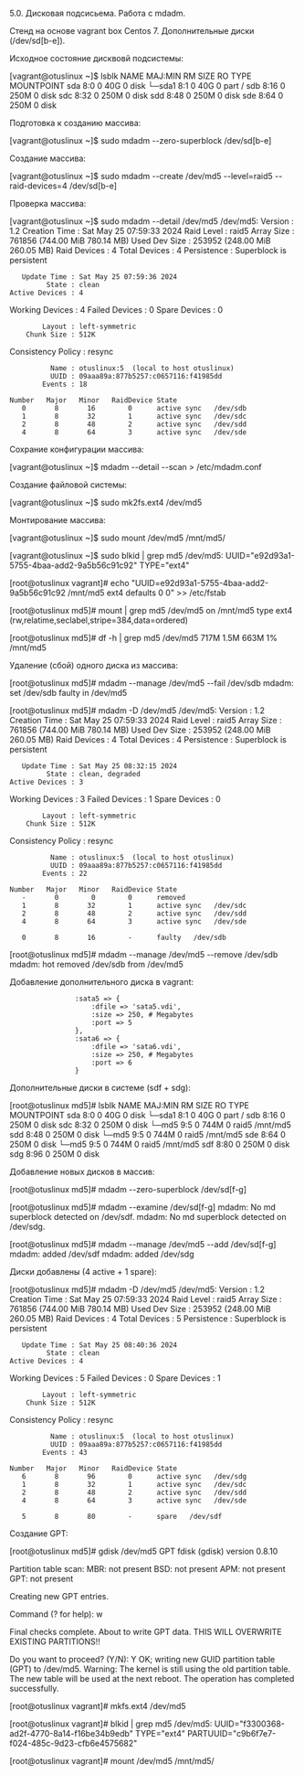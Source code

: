 5.0. Дисковая подсисьема. Работа с mdadm.

 Стенд на основе vagrant box Centos 7. Дополнительные диски (/dev/sd[b-e]).

 Исходное состояние дисквовй подсистемы:

 [vagrant@otuslinux ~]$ lsblk
NAME   MAJ:MIN RM  SIZE RO TYPE MOUNTPOINT
sda      8:0    0   40G  0 disk
└─sda1   8:1    0   40G  0 part /
sdb      8:16   0  250M  0 disk
sdc      8:32   0  250M  0 disk
sdd      8:48   0  250M  0 disk
sde      8:64   0  250M  0 disk

Подготовка к созданию массива:

[vagrant@otuslinux ~]$ sudo mdadm --zero-superblock /dev/sd[b-e]

Создание массива:

[vagrant@otuslinux ~]$ sudo mdadm --create /dev/md5 --level=raid5 --raid-devices=4 /dev/sd[b-e]

Проверка массива:

[vagrant@otuslinux ~]$ sudo mdadm --detail /dev/md5
/dev/md5:
           Version : 1.2
     Creation Time : Sat May 25 07:59:33 2024
        Raid Level : raid5
        Array Size : 761856 (744.00 MiB 780.14 MB)
     Used Dev Size : 253952 (248.00 MiB 260.05 MB)
      Raid Devices : 4
     Total Devices : 4
       Persistence : Superblock is persistent

       Update Time : Sat May 25 07:59:36 2024
             State : clean
    Active Devices : 4
   Working Devices : 4
    Failed Devices : 0
     Spare Devices : 0

            Layout : left-symmetric
        Chunk Size : 512K

Consistency Policy : resync

              Name : otuslinux:5  (local to host otuslinux)
              UUID : 09aaa89a:877b5257:c0657116:f41985dd
            Events : 18

    Number   Major   Minor   RaidDevice State
       0       8       16        0      active sync   /dev/sdb
       1       8       32        1      active sync   /dev/sdc
       2       8       48        2      active sync   /dev/sdd
       4       8       64        3      active sync   /dev/sde


Сохрание конфигурации массива:

[vagrant@otuslinux ~]$ mdadm --detail --scan > /etc/mdadm.conf

Создание файловой системы:

[vagrant@otuslinux ~]$ sudo mk2fs.ext4 /dev/md5

Монтирование массива:

[vagrant@otuslinux ~]$ sudo mount /dev/md5 /mnt/md5/

[vagrant@otuslinux ~]$ sudo blkid | grep md5
/dev/md5: UUID="e92d93a1-5755-4baa-add2-9a5b56c91c92" TYPE="ext4"

[root@otuslinux vagrant]# echo "UUID=e92d93a1-5755-4baa-add2-9a5b56c91c92  /mnt/md5 ext4    defaults 0 0" >> /etc/fstab

[root@otuslinux md5]# mount | grep md5
/dev/md5 on /mnt/md5 type ext4 (rw,relatime,seclabel,stripe=384,data=ordered)

[root@otuslinux md5]# df -h | grep md5
/dev/md5        717M  1.5M  663M   1% /mnt/md5


Удаление (сбой) одного диска из массива:

[root@otuslinux md5]# mdadm --manage /dev/md5 --fail /dev/sdb
mdadm: set /dev/sdb faulty in /dev/md5

[root@otuslinux md5]# mdadm -D /dev/md5
/dev/md5:
           Version : 1.2
     Creation Time : Sat May 25 07:59:33 2024
        Raid Level : raid5
        Array Size : 761856 (744.00 MiB 780.14 MB)
     Used Dev Size : 253952 (248.00 MiB 260.05 MB)
      Raid Devices : 4
     Total Devices : 4
       Persistence : Superblock is persistent

       Update Time : Sat May 25 08:32:15 2024
             State : clean, degraded
    Active Devices : 3
   Working Devices : 3
    Failed Devices : 1
     Spare Devices : 0

            Layout : left-symmetric
        Chunk Size : 512K

Consistency Policy : resync

              Name : otuslinux:5  (local to host otuslinux)
              UUID : 09aaa89a:877b5257:c0657116:f41985dd
            Events : 22

    Number   Major   Minor   RaidDevice State
       -       0        0        0      removed
       1       8       32        1      active sync   /dev/sdc
       2       8       48        2      active sync   /dev/sdd
       4       8       64        3      active sync   /dev/sde

       0       8       16        -      faulty   /dev/sdb


[root@otuslinux md5]# mdadm --manage /dev/md5 --remove /dev/sdb
mdadm: hot removed /dev/sdb from /dev/md5

Добавление дополнительного диска в vagrant:

                    :sata5 => {
                        :dfile => 'sata5.vdi',
                        :size => 250, # Megabytes
                        :port => 5
                    },
                    :sata6 => {
                        :dfile => 'sata6.vdi',
                        :size => 250, # Megabytes
                        :port => 6
                    }


Дополнительные диски в системе (sdf + sdg):

[root@otuslinux md5]# lsblk
NAME   MAJ:MIN RM  SIZE RO TYPE  MOUNTPOINT
sda      8:0    0   40G  0 disk
└─sda1   8:1    0   40G  0 part  /
sdb      8:16   0  250M  0 disk
sdc      8:32   0  250M  0 disk
└─md5    9:5    0  744M  0 raid5 /mnt/md5
sdd      8:48   0  250M  0 disk
└─md5    9:5    0  744M  0 raid5 /mnt/md5
sde      8:64   0  250M  0 disk
└─md5    9:5    0  744M  0 raid5 /mnt/md5
sdf      8:80   0  250M  0 disk
sdg      8:96   0  250M  0 disk


Добавление новых дисков в массив:

[root@otuslinux md5]# mdadm --zero-superblock /dev/sd[f-g]

[root@otuslinux md5]# mdadm --examine /dev/sd[f-g]
mdadm: No md superblock detected on /dev/sdf.
mdadm: No md superblock detected on /dev/sdg.

[root@otuslinux md5]# mdadm --manage /dev/md5 --add /dev/sd[f-g]
mdadm: added /dev/sdf
mdadm: added /dev/sdg

Диски добавлены (4 active + 1 spare):

[root@otuslinux md5]# mdadm -D /dev/md5
/dev/md5:
           Version : 1.2
     Creation Time : Sat May 25 07:59:33 2024
        Raid Level : raid5
        Array Size : 761856 (744.00 MiB 780.14 MB)
     Used Dev Size : 253952 (248.00 MiB 260.05 MB)
      Raid Devices : 4
     Total Devices : 5
       Persistence : Superblock is persistent

       Update Time : Sat May 25 08:40:36 2024
             State : clean
    Active Devices : 4
   Working Devices : 5
    Failed Devices : 0
     Spare Devices : 1

            Layout : left-symmetric
        Chunk Size : 512K

Consistency Policy : resync

              Name : otuslinux:5  (local to host otuslinux)
              UUID : 09aaa89a:877b5257:c0657116:f41985dd
            Events : 43

    Number   Major   Minor   RaidDevice State
       6       8       96        0      active sync   /dev/sdg
       1       8       32        1      active sync   /dev/sdc
       2       8       48        2      active sync   /dev/sdd
       4       8       64        3      active sync   /dev/sde

       5       8       80        -      spare   /dev/sdf


Создание GPT:

[root@otuslinux md5]# gdisk /dev/md5
GPT fdisk (gdisk) version 0.8.10

Partition table scan:
  MBR: not present
  BSD: not present
  APM: not present
  GPT: not present

Creating new GPT entries.

Command (? for help): w

Final checks complete. About to write GPT data. THIS WILL OVERWRITE EXISTING
PARTITIONS!!

Do you want to proceed? (Y/N): Y
OK; writing new GUID partition table (GPT) to /dev/md5.
Warning: The kernel is still using the old partition table.
The new table will be used at the next reboot.
The operation has completed successfully.


[root@otuslinux vagrant]# mkfs.ext4 /dev/md5

[root@otuslinux vagrant]# blkid | grep md5
/dev/md5: UUID="f3300368-ad2f-4770-8a14-f16be34b9edb" TYPE="ext4" PARTUUID="c9b6f7e7-f024-485c-9d23-cfb6e4575682"

[root@otuslinux vagrant]# mount /dev/md5  /mnt/md5/